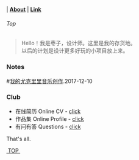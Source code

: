 |   [**About**][3] | [**Link**][1] 

###### Top
> Hello！我是枣子，设计师。这里是我的存货地。  
> 以后的计划是设计更多好玩的小项目放上来。
  

### Notes
#[我的尤克里里音乐创作](music).2017-12-10
  
### Club
- 在线简历 Online CV - [click][4]
- 作品集 Online Profile - [click][5]
- 有问有答 Questions - [click][6]
  
  
That's all.
  

[ TOP ][7]


[1]:	#club
[2]:	#work
[3]:	about
[4]:	https://dosthcool.github.io/cho-moon.html
[5]:	https://dosthcool.github.io
[6]:	https://dosthcool.github.io/questions.html
[7]:	#top
